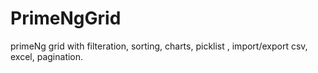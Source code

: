 # PrimeNgGrid
primeNg grid with filteration, sorting, charts, picklist ,  import/export csv, excel, pagination.
